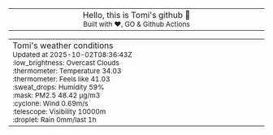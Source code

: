 
<div align="center">
<table>
<tbody>
<td align="center">
<img width="2000" height="0"><br>
Hello, this is Tomi's github 👋<br>
<sup>Built with ❤️, GO & Github Actions</sup><br>
<img width="2000" height="0">
</td>
</tbody>
</table>
</div>
<table>
<tbody>
<td align="left">
<img width="2000" height="0"><br>
Tomi's weather conditions<br>
<sup>Updated at 2025-10-02T08:36:43Z</sup><br>
<sup>:low_brightness: Overcast Clouds</sup><br>
<sup>:thermometer: Temperature 34.03 </sup><br>
<sup>:thermometer: Feels like 41.03</sup><br>
<sup>:sweat_drops: Humidity 59%</sup><br>
<sup>:mask: PM2.5 48.42 μg/m3</sup><br>
<sup>:cyclone: Wind 0.69m/s </sup><br>
<sup>:telescope: Visibility 10000m </sup><br>
<sup>:droplet: Rain 0mm/last 1h </sup><br>
<img width="2000" height="0">
</td>
<td align="left">
<img width="2000" height="0"><br>
<br>
<img width="2000" height="0">
</td>
</tbody>
</table>
</div>
    